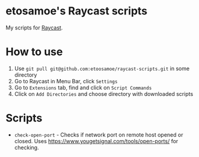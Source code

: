 # etosamoe's Raycast scripts

My scripts for [Raycast](https://www.raycast.com/).

# How to use
1. Use `git pull git@github.com:etoosamoe/raycast-scripts.git` in some directory
2. Go to Raycast in Menu Bar, click `Settings`
3. Go to `Extensions` tab, find and click on `Script Commands`
4. Click on `Add Directories` and choose directory with downloaded scripts

# Scripts
- `check-open-port` - Checks if network port on remote host opened or closed. Uses https://www.yougetsignal.com/tools/open-ports/ for checking.
